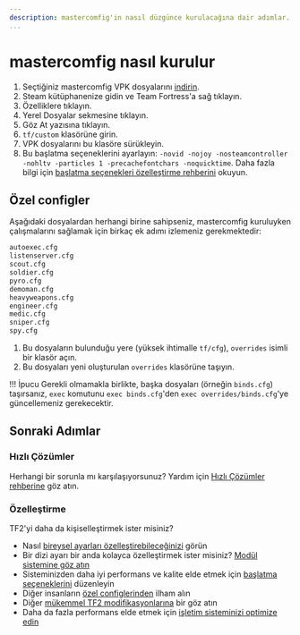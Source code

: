 ```yaml
---
description: mastercomfig'in nasıl düzgünce kurulacağına dair adımlar.
...
```

# mastercomfig nasıl kurulur

1. Seçtiğiniz mastercomfig VPK dosyalarını [indirin](https://comfig.app/app).
2. Steam kütüphanenize gidin ve Team Fortress'a sağ tıklayın.
3. Özelliklere tıklayın.
4. Yerel Dosyalar sekmesine tıklayın.
5. Göz At yazısına tıklayın.
6. `tf/custom` klasörüne girin.
7. VPK dosyalarını bu klasöre sürükleyin.
8. Bu başlatma seçeneklerini ayarlayın: `-novid -nojoy -nosteamcontroller -nohltv -particles 1 -precachefontchars -noquicktime`. Daha fazla bilgi için [başlatma seçenekleri özelleştirme rehberini](../customization/launch_options.md) okuyun.

## Özel configler

Aşağıdaki dosyalardan herhangi birine sahipseniz, mastercomfig kuruluyken çalışmalarını sağlamak için birkaç ek adımı izlemeniz gerekmektedir:

```txt
autoexec.cfg
listenserver.cfg
scout.cfg
soldier.cfg
pyro.cfg
demoman.cfg
heavyweapons.cfg
engineer.cfg
medic.cfg
sniper.cfg
spy.cfg
```

1. Bu dosyaların bulunduğu yere (yüksek ihtimalle `tf/cfg`), `overrides` isimli bir klasör açın.
2. Bu dosyaları yeni oluşturulan `overrides` klasörüne taşıyın.

!!! İpucu
   Gerekli olmamakla birlikte, başka dosyaları (örneğin `binds.cfg`) taşırsanız, `exec` komutunu `exec binds.cfg`'den `exec overrides/binds.cfg`'ye güncellemeniz gerekecektir.

## Sonraki Adımlar

### Hızlı Çözümler

Herhangi bir sorunla mı karşılaşıyorsunuz? Yardım için [Hızlı Çözümler rehberine](../next_steps/quick_fixes.md) göz atın.

### Özelleştirme

TF2'yi daha da kişiselleştirmek ister misiniz?

* Nasıl [bireysel ayarları özelleştirebileceğinizi](../customization/custom_configs.md) görün
* Bir dizi ayarı bir anda kolayca özelleştirmek ister misiniz? [Modül sistemine göz atın](../customization/modules.md)
* Sisteminizden daha iyi performans ve kalite elde etmek için [başlatma seçeneklerini](../customization/launch_options.md) düzenleyin
* Diğer insanların [özel configlerinden](../customization/custom_config_list.md) ilham alın
* Diğer [mükemmel TF2 modifikasyonlarına](../customization/see_also.md) bir göz atın
* Daha da fazla performans elde etmek için [işletim sisteminizi optimize edin](../os/index.md)
